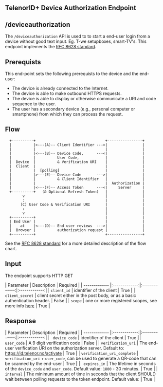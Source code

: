 ## TelenorID\+ Device Authorization Endpoint

## /deviceauthorization

The ```/deviceauthorization``` API is used to to start a end-user login from a device without good text input. Eg. T-we setupboxes, smart-TV's.
This endpoint implements the [RFC 8628 standard](https://datatracker.ietf.org/doc/html/rfc8628).

## Prerequists

This end-point sets the following prerequists to the device and the end-user:

   - The device is already connected to the Internet.
   - The device is able to make outbound HTTPS requests.
   - The device is able to display or otherwise communicate a URI and code sequence to the user.
   - The user has a secondary device (e.g., personal computer or smartphone) from which they can process the request.

## Flow


      +----------+                                +----------------+
      |          |>---(A)-- Client Identifier --->|                |
      |          |                                |                |
      |          |<---(B)-- Device Code,      ---<|                |
      |          |          User Code,            |                |
      |  Device  |          & Verification URI    |                |
      |  Client  |                                |                |
      |          |  [polling]                     |                |
      |          |>---(E)-- Device Code       --->|                |
      |          |          & Client Identifier   |                |
      |          |                                |  Authorization |
      |          |<---(F)-- Access Token      ---<|     Server     |
      +----------+   (& Optional Refresh Token)   |                |
            v                                     |                |
            :                                     |                |
           (C) User Code & Verification URI       |                |
            :                                     |                |
            v                                     |                |
      +----------+                                |                |
      | End User |                                |                |
      |    at    |<---(D)-- End user reviews  --->|                |
      |  Browser |          authorization request |                |
      +----------+                                +----------------+

See the [RFC 8628 standard](https://datatracker.ietf.org/doc/html/rfc8628) for a more detailed description of the flow chart.

## Input

The endpoint supports HTTP GET

| Parameter | Description  | Required |
| ------------- |:-------------:|:-------------:|:-------------:|
| ```client_id``` | identifier of the client | True |
| ```client_secret```	| client secret either in the post body, or as a basic authentication header.  | False |
| ```scope```	| one or more registered scopes, see more info [here](TelenorID_Plus_-_scopes.md) | True |

## Response


| Parameter | Description | Required |
| ------------- |:-------------:|:-------------:|:-------------:|
| ``` device_code``` | identifier of the client | True |
| ```user_code```	| A 9 digit verification code | False |
| ```verification_uri```	| The end-user verification URI on the authorization server. Default to: https://id.telenor.no/activate  |  True |
| ```verification_uri_complete```	| ```verification_uri``` + ```user_code```, can be used to generate a QR-code that can be scanned by the end-user |  True |
| ``` expires_in```	| The lifetime in seconds of the ```device_code``` and
      ```user_code```. Default value: ```1800``` - 30 minutes.  |  True |
| ```interval```	| The minimum amount of time in seconds that the client SHOULD wait between polling requests to the token endpoint. Default value:  |  True |


 